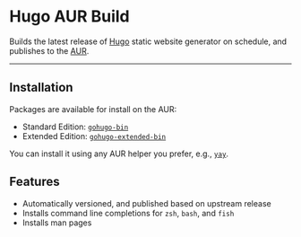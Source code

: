 # Hugo AUR Build

Builds the latest release of [Hugo](https://gohugo.io) static website generator on schedule, and publishes to the [AUR](https://aur.archlinux.org/).

---

## Installation

Packages are available for install on the AUR:

- Standard Edition: [`gohugo-bin`](https://aur.archlinux.org/packages/gohugo-bin)
- Extended Edition: [`gohugo-extended-bin`](https://aur.archlinux.org/packages/gohugo-extended-bin)

You can install it using any AUR helper you prefer, e.g., [`yay`](https://github.com/Jguer/yay).

## Features

- Automatically versioned, and published based on upstream release
- Installs command line completions for `zsh`, `bash`, and `fish`
- Installs man pages
